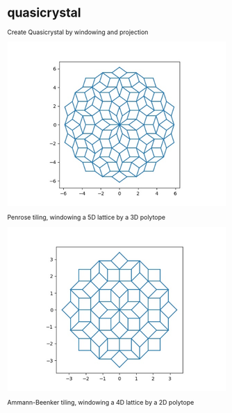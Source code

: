# quasicrystal
Create Quasicrystal by windowing and projection

![alt text](penrose.jpg "")

Penrose tiling, windowing a 5D lattice by a 3D polytope


![alt text](AmmBeen2.jpg "") 

Ammann-Beenker tiling, windowing a 4D lattice by a 2D polytope

